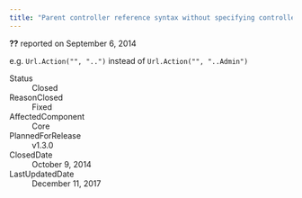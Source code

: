 ```yaml
---
title: "Parent controller reference syntax without specifying controller #1161"
---
```

<div class="issue-report"><div class="issue-header"><b>??</b> reported on <time datetime="2014-09-06T14:53:59.227-07:00" title="2014-09-06T14:53:59.227-07:00">September 6, 2014</time></div><div class="issue-message" markdown="1">

e.g. `Url.Action("", "..")` instead of `Url.Action("", "..Admin")`

</div><div class="issue-footer"><dl><dt>Status</dt><dd>Closed</dd><dt>ReasonClosed</dt><dd>Fixed</dd><dt>AffectedComponent</dt><dd>Core</dd><dt>PlannedForRelease</dt><dd>v1.3.0</dd><dt>ClosedDate</dt><dd><time datetime="2014-10-09T11:49:59.353-07:00" title="2014-10-09T11:49:59.353-07:00">October 9, 2014</time></dd><dt>LastUpdatedDate</dt><dd><time datetime="2017-12-11T02:15:56.247-08:00" title="2017-12-11T02:15:56.247-08:00">December 11, 2017</time></dd></dl></div></div>